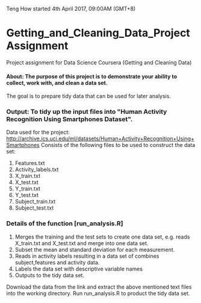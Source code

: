 Teng How
started 4th April 2017, 09:00AM (GMT+8)

# Getting_and_Cleaning_Data_ProjectAssignment
Project assignment for Data Science Coursera (Getting and Cleaning Data)
#### About: The purpose of this project is to demonstrate your ability to collect, work with, and clean a data set. 
The goal is to prepare tidy data that can be used for later analysis. 

### Output: To tidy up the input files into "Human Activity Recognition Using Smartphones Dataset".

Data used for the project: http://archive.ics.uci.edu/ml/datasets/Human+Activity+Recognition+Using+Smartphones
Consists of the following files to be used to construct the data set:
1. Features.txt
2. Activity_labels.txt
3. X_train.txt
4. X_test.txt
5. Y_train.txt
6. Y_test.txt
7. Subject_train.txt
8. Subject_test.txt

### Details of the function [run_analysis.R]
1. Merges the training and the test sets to create one data set, e.g. reads X_train.txt and X_test.txt and merge into one data set.
2. Subset the mean and standard deviation for each measurement.
3. Reads in activity labels resulting in a data set of combines subject,features and activity data.
4. Labels the data set with descriptive variable names
5. Outputs to the tidy data set.

Download the data from the link and extract the above mentioned text files into the working directory. Run run_analysis.R to product the 
tidy data set.
